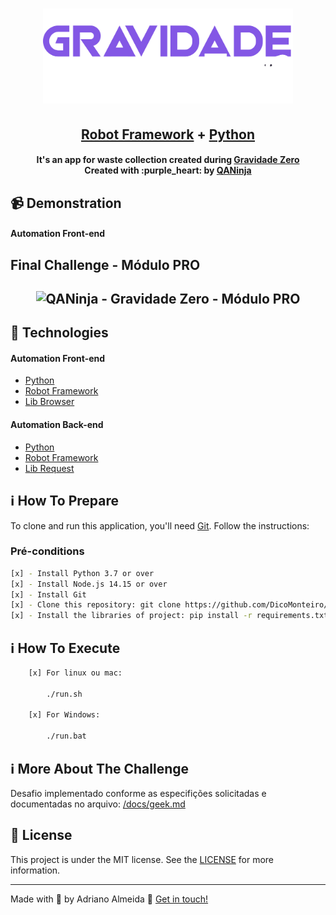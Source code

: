 <h1 align="center">
    <img alt="QANinja" src="logo-gzero.png" width="400px" />
    <br>
</h1>

<h2 align="center">
  <a href="https://github.com/DicoMonteiro/getgeeks-gzero/tree/master/tests">Robot Framework</a> + <a href="https://github.com/DicoMonteiro/getgeeks-gzero/tree/master/resources/factories">Python</a>
</h2>

<h4 align="center">
  It's an app for waste collection created during <a href="https://gravidadezero.qaninja.academy">Gravidade Zero</a>
  <br>
  Created with :purple_heart: by <a href="https://qaninja.academy/">QANinja</a>
</h4>

## :video_camera: Demonstration

#### Automation Front-end

## Final Challenge - Módulo PRO
<h2 align="center">
  <img alt="QANinja - Gravidade Zero - Módulo PRO" src="./challenge-final-pro.gif" />
</h2>

## :rocket: Technologies

#### Automation Front-end

-  [Python](https://www.python.org/)
-  [Robot Framework](https://robotframework.org/)
-  [Lib Browser](https://github.com/MarketSquare/robotframework-browser)
  
#### Automation Back-end

-  [Python](https://www.python.org/)
-  [Robot Framework](https://robotframework.org/)
-  [Lib Request](https://github.com/MarketSquare/robotframework-requests#readme)

## :information_source: How To Prepare

To clone and run this application, you'll need [Git](https://git-scm.com). Follow the instructions:

### Pré-conditions ###


```bash
[x] - Install Python 3.7 or over
[x] - Install Node.js 14.15 or over
[x] - Install Git
[x] - Clone this repository: git clone https://github.com/DicoMonteiro/desafios_getgeeks
[x] - Install the libraries of project: pip install -r requirements.txt
```

## :information_source: How To Execute

```bash
    [x] For linux ou mac:

        ./run.sh

    [x] For Windows:

        ./run.bat

```

## :information_source: More About The Challenge

Desafio implementado conforme as especifições solicitadas e documentadas no arquivo: [/docs/geek.md](docs/geek.md)

## :memo: License
This project is under the MIT license. See the [LICENSE](https://github.com/DicoMonteiro/getgeeks-gzero/LICENSE) for more information.

---

Made with :purple_heart: by Adriano Almeida :wave: [Get in touch!](https://www.linkedin.com/in/adriano-barreto-monteiro-almeida/)

[vc]: https://code.visualstudio.com/
